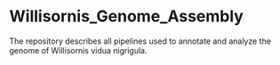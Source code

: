 # Willisornis_Genome_Assembly
The repository describes all pipelines used to annotate and analyze the genome of Willisornis vidua nigrigula.
